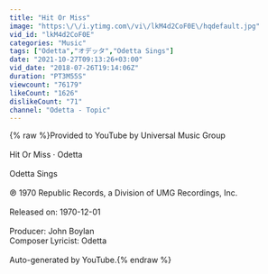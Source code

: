 ```yaml
---
title: "Hit Or Miss"
image: "https:\/\/i.ytimg.com\/vi\/lkM4d2CoF0E\/hqdefault.jpg"
vid_id: "lkM4d2CoF0E"
categories: "Music"
tags: ["Odetta","オデッタ","Odetta Sings"]
date: "2021-10-27T09:13:26+03:00"
vid_date: "2018-07-26T19:14:06Z"
duration: "PT3M55S"
viewcount: "76179"
likeCount: "1626"
dislikeCount: "71"
channel: "Odetta - Topic"
---
```

{% raw %}Provided to YouTube by Universal Music Group<br /><br />Hit Or Miss · Odetta<br /><br />Odetta Sings<br /><br />℗ 1970 Republic Records, a Division of UMG Recordings, Inc.<br /><br />Released on: 1970-12-01<br /><br />Producer: John Boylan<br />Composer  Lyricist: Odetta<br /><br />Auto-generated by YouTube.{% endraw %}
